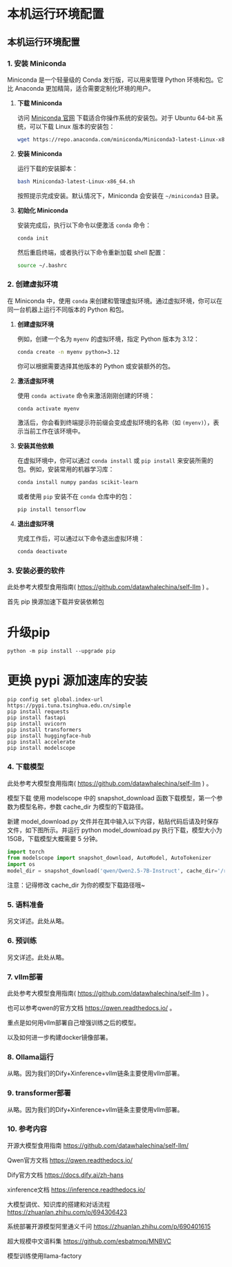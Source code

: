 # 本机运行环境配置

## 本机运行环境配置

### 1. **安装 Miniconda**

Miniconda 是一个轻量级的 Conda 发行版，可以用来管理 Python 环境和包。它比 Anaconda 更加精简，适合需要定制化环境的用户。

1. **下载 Miniconda**

   访问 [Miniconda 官网](https://docs.conda.io/en/latest/miniconda.html) 下载适合你操作系统的安装包。对于 Ubuntu 64-bit 系统，可以下载 Linux 版本的安装包：

   ```bash
   wget https://repo.anaconda.com/miniconda/Miniconda3-latest-Linux-x86_64.sh
   ```

2. **安装 Miniconda**

   运行下载的安装脚本：

   ```bash
   bash Miniconda3-latest-Linux-x86_64.sh
   ```

   按照提示完成安装。默认情况下，Miniconda 会安装在 `~/miniconda3` 目录。

3. **初始化 Miniconda**

   安装完成后，执行以下命令以便激活 `conda` 命令：

   ```bash
   conda init
   ```

   然后重启终端，或者执行以下命令重新加载 shell 配置：

   ```bash
   source ~/.bashrc
   ```

### 2. **创建虚拟环境**

在 Miniconda 中，使用 `conda` 来创建和管理虚拟环境。通过虚拟环境，你可以在同一台机器上运行不同版本的 Python 和包。

1. **创建虚拟环境**

   例如，创建一个名为 `myenv` 的虚拟环境，指定 Python 版本为 3.12：

   ```bash
   conda create -n myenv python=3.12
   ```

   你可以根据需要选择其他版本的 Python 或安装额外的包。

2. **激活虚拟环境**

   使用 `conda activate` 命令来激活刚刚创建的环境：

   ```bash
   conda activate myenv
   ```

   激活后，你会看到终端提示符前缀会变成虚拟环境的名称（如 `(myenv)`），表示当前工作在该环境中。

3. **安装其他依赖**

   在虚拟环境中，你可以通过 `conda install` 或 `pip install` 来安装所需的包。例如，安装常用的机器学习库：

   ```bash
   conda install numpy pandas scikit-learn
   ```

   或者使用 `pip` 安装不在 `conda` 仓库中的包：

   ```bash
   pip install tensorflow
   ```

4. **退出虚拟环境**

   完成工作后，可以通过以下命令退出虚拟环境：

   ```bash
   conda deactivate
   ```

### 3. **安装必要的软件**

此处参考大模型食用指南( https://github.com/datawhalechina/self-llm ) 。

首先 pip 换源加速下载并安装依赖包

# 升级pip
```shell
python -m pip install --upgrade pip
```
# 更换 pypi 源加速库的安装
```shell
pip config set global.index-url https://pypi.tuna.tsinghua.edu.cn/simple
pip install requests
pip install fastapi
pip install uvicorn
pip install transformers
pip install huggingface-hub
pip install accelerate
pip install modelscope
```

### 4. 下载模型

此处参考大模型食用指南( https://github.com/datawhalechina/self-llm ) 。

模型下载
使用 modelscope 中的 snapshot_download 函数下载模型，第一个参数为模型名称，参数 cache_dir 为模型的下载路径。

新建 model_download.py 文件并在其中输入以下内容，粘贴代码后请及时保存文件，如下图所示。并运行 python model_download.py 执行下载，模型大小为 15GB，下载模型大概需要 5 分钟。
```python
import torch
from modelscope import snapshot_download, AutoModel, AutoTokenizer
import os
model_dir = snapshot_download('qwen/Qwen2.5-7B-Instruct', cache_dir='/root/autodl-tmp', revision='master')
```
注意：记得修改 cache_dir 为你的模型下载路径哦~

### 5. 语料准备

另文详述。此处从略。

### 6. 预训练

另文详述。此处从略。

### 7. vllm部署

此处参考大模型食用指南( https://github.com/datawhalechina/self-llm ) 。

也可以参考qwen的官方文档 https://qwen.readthedocs.io/ 。 

重点是如何用vllm部署自己增强训练之后的模型。

以及如何进一步构建docker镜像部署。


### 8. Ollama运行

从略。因为我们的Dify+Xinference+vllm链条主要使用vllm部署。

### 9. transformer部署

从略。因为我们的Dify+Xinference+vllm链条主要使用vllm部署。

### 10. 参考内容

开源大模型食用指南 https://github.com/datawhalechina/self-llm/

Qwen官方文档 https://qwen.readthedocs.io/

Dify官方文档 https://docs.dify.ai/zh-hans

xinference文档 https://inference.readthedocs.io/

大模型调优、知识库的搭建和对话流程 https://zhuanlan.zhihu.com/p/694306423

系统部署开源模型阿里通义千问  https://zhuanlan.zhihu.com/p/690401615

超大规模中文语料集 https://github.com/esbatmop/MNBVC

模型训练使用llama-factory